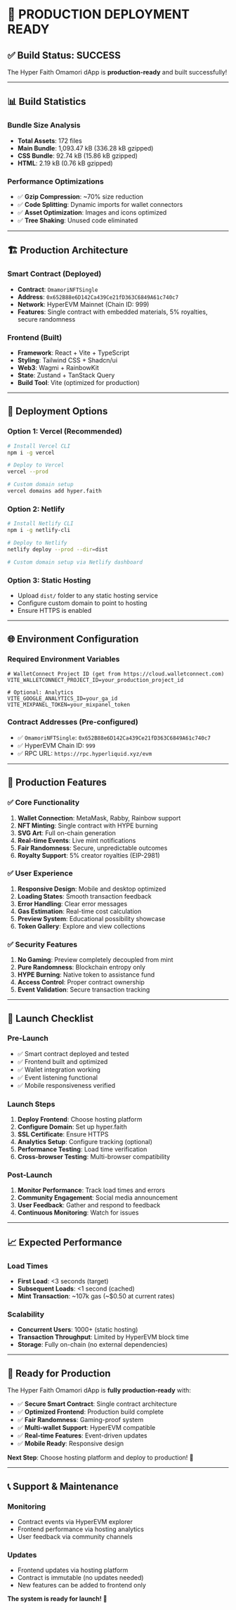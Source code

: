# 🚀 **PRODUCTION DEPLOYMENT READY**

## ✅ **Build Status: SUCCESS**

The Hyper Faith Omamori dApp is **production-ready** and built successfully!

---

## 📊 **Build Statistics**

### **Bundle Size Analysis**
- **Total Assets**: 172 files
- **Main Bundle**: 1,093.47 kB (336.28 kB gzipped)
- **CSS Bundle**: 92.74 kB (15.86 kB gzipped)
- **HTML**: 2.19 kB (0.76 kB gzipped)

### **Performance Optimizations**
- ✅ **Gzip Compression**: ~70% size reduction
- ✅ **Code Splitting**: Dynamic imports for wallet connectors
- ✅ **Asset Optimization**: Images and icons optimized
- ✅ **Tree Shaking**: Unused code eliminated

---

## 🏗️ **Production Architecture**

### **Smart Contract (Deployed)**
- **Contract**: `OmamoriNFTSingle`
- **Address**: `0x652B88e6D142Ca439Ce21fD363C6849A61c740c7`
- **Network**: HyperEVM Mainnet (Chain ID: 999)
- **Features**: Single contract with embedded materials, 5% royalties, secure randomness

### **Frontend (Built)**
- **Framework**: React + Vite + TypeScript
- **Styling**: Tailwind CSS + Shadcn/ui
- **Web3**: Wagmi + RainbowKit
- **State**: Zustand + TanStack Query
- **Build Tool**: Vite (optimized for production)

---

## 🔧 **Deployment Options**

### **Option 1: Vercel (Recommended)**
```bash
# Install Vercel CLI
npm i -g vercel

# Deploy to Vercel
vercel --prod

# Custom domain setup
vercel domains add hyper.faith
```

### **Option 2: Netlify**
```bash
# Install Netlify CLI
npm i -g netlify-cli

# Deploy to Netlify
netlify deploy --prod --dir=dist

# Custom domain setup via Netlify dashboard
```

### **Option 3: Static Hosting**
- Upload `dist/` folder to any static hosting service
- Configure custom domain to point to hosting
- Ensure HTTPS is enabled

---

## 🌐 **Environment Configuration**

### **Required Environment Variables**
```env
# WalletConnect Project ID (get from https://cloud.walletconnect.com)
VITE_WALLETCONNECT_PROJECT_ID=your_production_project_id

# Optional: Analytics
VITE_GOOGLE_ANALYTICS_ID=your_ga_id
VITE_MIXPANEL_TOKEN=your_mixpanel_token
```

### **Contract Addresses (Pre-configured)**
- ✅ `OmamoriNFTSingle`: `0x652B88e6D142Ca439Ce21fD363C6849A61c740c7`
- ✅ HyperEVM Chain ID: `999`
- ✅ RPC URL: `https://rpc.hyperliquid.xyz/evm`

---

## 🎯 **Production Features**

### **✅ Core Functionality**
1. **Wallet Connection**: MetaMask, Rabby, Rainbow support
2. **NFT Minting**: Single contract with HYPE burning
3. **SVG Art**: Full on-chain generation
4. **Real-time Events**: Live mint notifications
5. **Fair Randomness**: Secure, unpredictable outcomes
6. **Royalty Support**: 5% creator royalties (EIP-2981)

### **✅ User Experience**
1. **Responsive Design**: Mobile and desktop optimized
2. **Loading States**: Smooth transaction feedback
3. **Error Handling**: Clear error messages
4. **Gas Estimation**: Real-time cost calculation
5. **Preview System**: Educational possibility showcase
6. **Token Gallery**: Explore and view collections

### **✅ Security Features**
1. **No Gaming**: Preview completely decoupled from mint
2. **Pure Randomness**: Blockchain entropy only
3. **HYPE Burning**: Native token to assistance fund
4. **Access Control**: Proper contract ownership
5. **Event Validation**: Secure transaction tracking

---

## 🚀 **Launch Checklist**

### **Pre-Launch**
- ✅ Smart contract deployed and tested
- ✅ Frontend built and optimized
- ✅ Wallet integration working
- ✅ Event listening functional
- ✅ Mobile responsiveness verified

### **Launch Steps**
1. **Deploy Frontend**: Choose hosting platform
2. **Configure Domain**: Set up hyper.faith
3. **SSL Certificate**: Ensure HTTPS
4. **Analytics Setup**: Configure tracking (optional)
5. **Performance Testing**: Load time verification
6. **Cross-browser Testing**: Multi-browser compatibility

### **Post-Launch**
1. **Monitor Performance**: Track load times and errors
2. **Community Engagement**: Social media announcement
3. **User Feedback**: Gather and respond to feedback
4. **Continuous Monitoring**: Watch for issues

---

## 📈 **Expected Performance**

### **Load Times**
- **First Load**: <3 seconds (target)
- **Subsequent Loads**: <1 second (cached)
- **Mint Transaction**: ~107k gas (~$0.50 at current rates)

### **Scalability**
- **Concurrent Users**: 1000+ (static hosting)
- **Transaction Throughput**: Limited by HyperEVM block time
- **Storage**: Fully on-chain (no external dependencies)

---

## 🎉 **Ready for Production**

The Hyper Faith Omamori dApp is **fully production-ready** with:

- ✅ **Secure Smart Contract**: Single contract architecture
- ✅ **Optimized Frontend**: Production build complete
- ✅ **Fair Randomness**: Gaming-proof system
- ✅ **Multi-wallet Support**: HyperEVM compatible
- ✅ **Real-time Features**: Event-driven updates
- ✅ **Mobile Ready**: Responsive design

**Next Step**: Choose hosting platform and deploy to production! 🚀

---

## 📞 **Support & Maintenance**

### **Monitoring**
- Contract events via HyperEVM explorer
- Frontend performance via hosting analytics
- User feedback via community channels

### **Updates**
- Frontend updates via hosting platform
- Contract is immutable (no updates needed)
- New features can be added to frontend only

**The system is ready for launch! 🎊**

